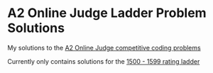 # A2 Online Judge Ladder Problem Solutions
My solutions to the [A2 Online Judge competitive coding problems](https://a2oj.com/ladders)

Currently only contains solutions for the [1500 - 1599 rating ladder](https://a2oj.com/ladder?ID=14)
